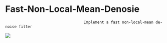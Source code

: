 # Fast-Non-Local-Mean-Denosie
                                       Implement a fast non-local-mean de-noise filter

![](https://github.com/TianYe2017/Fast-Non-Local-Mean-Denosie/blob/master/Description.png)
